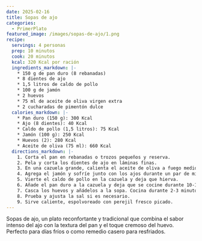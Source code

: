```yaml
---
date: 2025-02-16
title: Sopas de ajo
categories:
  - PrimerPlato
featured_image: /images/sopas-de-ajo/1.png
recipe:
  servings: 4 personas
  prep: 10 minutos
  cook: 20 minutos
  kcal: 320 Kcal por ración
  ingredients_markdown: |-
    * 150 g de pan duro (8 rebanadas)
    * 8 dientes de ajo
    * 1,5 litros de caldo de pollo
    * 100 g de jamón
    * 2 huevos
    * 75 ml de aceite de oliva virgen extra
    * 2 cucharadas de pimentón dulce
  calories_markdown: |-
    * Pan duro (150 g): 300 Kcal
    * Ajo (8 dientes): 40 Kcal
    * Caldo de pollo (1,5 litros): 75 Kcal
    * Jamón (100 g): 250 Kcal
    * Huevos (2): 280 Kcal
    * Aceite de oliva (75 ml): 660 Kcal
  directions_markdown: |-
    1. Corta el pan en rebanadas o trozos pequeños y reserva.
    2. Pela y corta los dientes de ajo en láminas finas.
    3. En una cazuela grande, calienta el aceite de oliva a fuego medio y añade los ajos. Sofríelos hasta que estén dorados, pero sin quemarse.
    4. Agrega el jamón y sofríe junto con los ajos durante un par de minutos, luego lo mismo con el pan y añade el pimentón.
    5. Vierte el caldo de pollo en la cazuela y deja que hierva.
    6. Añade el pan duro a la cazuela y deja que se cocine durante 10-15 minutos, removiendo de vez en cuando.
    7. Casca los huevos y añádelos a la sopa. Cocina durante 2-3 minutos más, hasta que los huevos estén cuajados.
    8. Prueba y ajusta la sal si es necesario.
    9. Sirve caliente, espolvoreado con perejil fresco picado.
---
```

Sopas de ajo, un plato reconfortante y tradicional que combina el sabor intenso del ajo con la textura del pan y el toque cremoso del huevo. Perfecto para días fríos o como remedio casero para resfriados.
